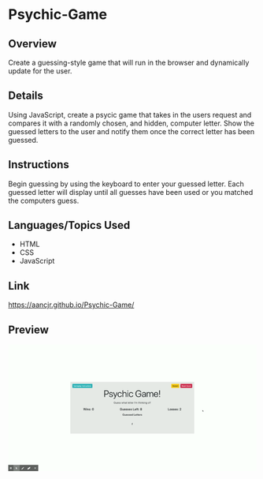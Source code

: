 # Psychic-Game

## Overview

Create a guessing-style game that will run in the browser and dynamically update for the user.

## Details

Using JavaScript, create a psycic game that takes in the users request and compares it with a randomly chosen, and hidden, computer letter. Show the guessed letters to the user and notify them once the correct letter has been guessed.

## Instructions

Begin guessing by using the keyboard to enter your guessed letter. Each guessed letter will display until all guesses have been used or you matched the computers guess. 

## Languages/Topics Used

- HTML
- CSS
- JavaScript

## Link

https://aancjr.github.io/Psychic-Game/

## Preview

![](Psychic-Game.gif)
